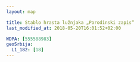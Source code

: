 ```yaml
---
layout: map

title: Stablo hrasta lužnjaka „Porodinski zapis“
last_modified_at: 2018-05-20T16:01:52+02:00

WDPA: [555588983]
geoSrbija:
  L1_182: [18]
---
```

